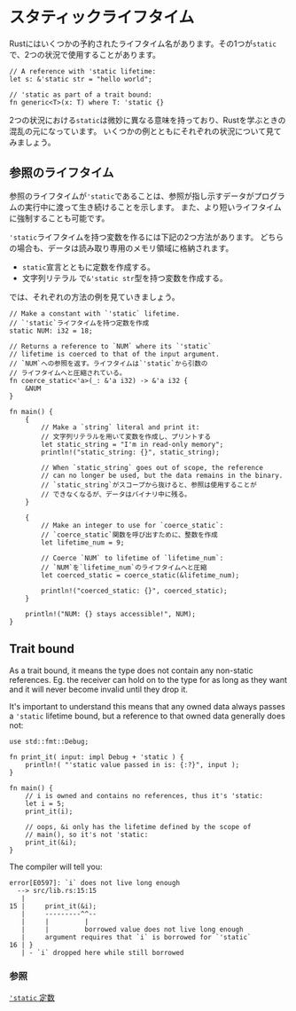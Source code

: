 <!--
# Static
-->
# スタティックライフタイム

<!--
Rust has a few reserved lifetime names. One of those is `'static`. You
might encounter it in two situations:
-->
Rustにはいくつかの予約されたライフタイム名があります。その1つが`static`で、2つの状況で使用することがあります。

```rust, editable
// A reference with 'static lifetime:
let s: &'static str = "hello world";

// 'static as part of a trait bound:
fn generic<T>(x: T) where T: 'static {}
```

<!--
Both are related but subtly different and this is a common source for
confusion when learning Rust. Here are some examples for each situation:
-->
2つの状況における`static`は微妙に異なる意味を持っており、Rustを学ぶときの混乱の元になっています。
いくつかの例とともにそれぞれの状況について見てみましょう。

<!--
## Reference lifetime
-->
## 参照のライフタイム

<!--
As a reference lifetime `'static` indicates that the data pointed to by
the reference lives for the entire lifetime of the running program.
It can still be coerced to a shorter lifetime.
-->
参照のライフタイムが`'static`であることは、参照が指し示すデータがプログラムの実行中に渡って生き続けることを示します。
また、より短いライフタイムに強制することも可能です。

<!--
There are two ways to make a variable with `'static` lifetime, and both
are stored in the read-only memory of the binary:
-->
`'static`ライフタイムを持つ変数を作るには下記の2つ方法があります。
どちらの場合も、データは読み取り専用のメモリ領域に格納されます。

<!--
* Make a constant with the `static` declaration.
* Make a `string` literal which has type: `&'static str`.
-->
* `static`宣言とともに定数を作成する。
* 文字列リテラル で`&'static str`型を持つ変数を作成する。

<!--
See the following example for a display of each method:
-->
では、それぞれの方法の例を見ていきましょう。

```rust,editable
// Make a constant with `'static` lifetime.
// `'static`ライフタイムを持つ定数を作成
static NUM: i32 = 18;

// Returns a reference to `NUM` where its `'static`
// lifetime is coerced to that of the input argument.
// `NUM`への参照を返す。ライフタイムは`'static`から引数の
// ライフタイムへと圧縮されている。
fn coerce_static<'a>(_: &'a i32) -> &'a i32 {
    &NUM
}

fn main() {
    {
        // Make a `string` literal and print it:
        // 文字列リテラルを用いて変数を作成し、プリントする
        let static_string = "I'm in read-only memory";
        println!("static_string: {}", static_string);

        // When `static_string` goes out of scope, the reference
        // can no longer be used, but the data remains in the binary.
        // `static_string`がスコープから抜けると、参照は使用することが
        // できなくなるが、データはバイナリ中に残る。
    }

    {
        // Make an integer to use for `coerce_static`:
        // `coerce_static`関数を呼び出すために、整数を作成
        let lifetime_num = 9;

        // Coerce `NUM` to lifetime of `lifetime_num`:
        // `NUM`を`lifetime_num`のライフタイムへと圧縮
        let coerced_static = coerce_static(&lifetime_num);

        println!("coerced_static: {}", coerced_static);
    }

    println!("NUM: {} stays accessible!", NUM);
}
```

## Trait bound

As a trait bound, it means the type does not contain any non-static
references. Eg. the receiver can hold on to the type for as long as
they want and it will never become invalid until they drop it.

It's important to understand this means that any owned data always passes
a `'static` lifetime bound, but a reference to that owned data generally
does not:

```rust,editable,compile_fail
use std::fmt::Debug;

fn print_it( input: impl Debug + 'static ) {
    println!( "'static value passed in is: {:?}", input );
}

fn main() {
    // i is owned and contains no references, thus it's 'static:
    let i = 5;
    print_it(i);

    // oops, &i only has the lifetime defined by the scope of
    // main(), so it's not 'static:
    print_it(&i);
}
```
The compiler will tell you:
```ignore
error[E0597]: `i` does not live long enough
  --> src/lib.rs:15:15
   |
15 |     print_it(&i);
   |     ---------^^--
   |     |         |
   |     |         borrowed value does not live long enough
   |     argument requires that `i` is borrowed for `'static`
16 | }
   | - `i` dropped here while still borrowed
```

<!--
### See also:
-->
### 参照

<!--
[`'static` constants][static_const]
-->
[`'static` 定数][static_const]

[static_const]: ../../custom_types/constants.md
